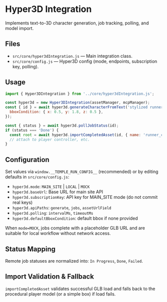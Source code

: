 # Hyper3D Integration

Implements text-to-3D character generation, job tracking, polling, and model import.

## Files

- `src/core/hyper3dIntegration.js` — Main integration class.
- `src/core/config.js` — Hyper3D config (mode, endpoints, subscription key, polling).

## Usage

```js
import { Hyper3DIntegration } from '../core/hyper3dIntegration.js';

const hyper3d = new Hyper3DIntegration(assetManager, mcpManager);
const { id } = await hyper3d.generateCharacterFromText('stylized runner with backpack', {
  bboxCondition: { x: 0.5, y: 1.8, z: 0.5 },
});

const { status } = await hyper3d.pollJobStatus(id);
if (status === 'Done') {
  const root = await hyper3d.importCompletedAsset(id, { name: 'runner_character' });
  // attach to player controller, etc.
}
```

## Configuration

Set values via `window.__TEMPLE_RUN_CONFIG__` (recommended) or by editing defaults in
`src/core/config.js`:

- `hyper3d.mode`: `MAIN_SITE` | `LOCAL` | `MOCK`
- `hyper3d.baseUrl`: Base URL for main site API
- `hyper3d.subscriptionKey`: API key for MAIN_SITE mode (do not commit real keys)
- `hyper3d.apiPaths`: `generate`, `jobs`, `assetUrlField`
- `hyper3d.polling`: `intervalMs`, `timeoutMs`
- `hyper3d.defaultBboxCondition`: default bbox if none provided

When `mode=MOCK`, jobs complete with a placeholder GLB URL and are suitable for local
workflow without network access.

## Status Mapping

Remote job statuses are normalized into: `In Progress`, `Done`, `Failed`.

## Import Validation & Fallback

`importCompletedAsset` validates successful GLB load and falls back to the procedural
player model (or a simple box) if load fails.

